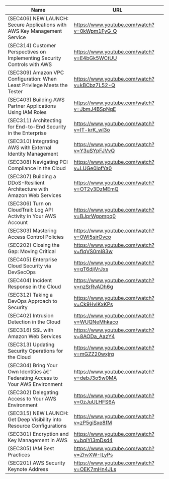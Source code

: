 | Name                                                                               | URL                                         |
|------------------------------------------------------------------------------------|---------------------------------------------|
| (SEC406) NEW LAUNCH: Secure   Applications with AWS Key Management Service         | https://www.youtube.com/watch?v=0kWpm1FyG_Q |
| (SEC314)   Customer Perspectives on Implementing Security Controls with AWS        | https://www.youtube.com/watch?v=E4bGk5WCtUU |
| (SEC309) Amazon VPC   Configuration: When Least Privilege Meets the Tester         | https://www.youtube.com/watch?v=kBCbz7L52-Q |
| (SEC403)   Building AWS Partner Applications Using IAM Roles                       | https://www.youtube.com/watch?v=JbmJ4BSpNqE |
| (SEC311) Architecting for   End-to-End Security in the Enterprise                  | https://www.youtube.com/watch?v=IT-krK_wI3o |
| (SEC310)   Integrating AWS with External Identity Management                       | https://www.youtube.com/watch?v=Y3uSYpFJVvQ |
| (SEC308) Navigating PCI   Compliance in the Cloud                                  | https://www.youtube.com/watch?v=LUGe0lofYa0 |
| (SEC307)   Building a DDoS-Resilient Architecture with Amazon Web Services         | https://www.youtube.com/watch?v=OT2y3DzMEmQ |
| (SEC306) Turn on CloudTrail: Log   API Activity in Your AWS Account                | https://www.youtube.com/watch?v=BJprWgompq0 |
| (SEC303)   Mastering Access Control Policies                                       | https://www.youtube.com/watch?v=0WI5sirOvco |
| (SEC202) Closing the Gap: Moving   Critical                                        | https://www.youtube.com/watch?v=fIqVS0mI83w |
| (SEC405)   Enterprise Cloud Security via DevSecOps                                 | https://www.youtube.com/watch?v=gT6djiVrJxs |
| (SEC404) Incident Response in   the Cloud                                          | https://www.youtube.com/watch?v=nzSrRvADh6g |
| (SEC312)   Taking a DevOps Approach to Security                                    | https://www.youtube.com/watch?v=Ck9HvlKxKPs |
| (SEC402) Intrusion Detection in   the Cloud                                        | https://www.youtube.com/watch?v=WUQNeMhkaco |
| (SEC316)   SSL with Amazon Web Services                                            | https://www.youtube.com/watch?v=8AODa_AazY4 |
| (SEC313) Updating Security   Operations for the Cloud                              | https://www.youtube.com/watch?v=mGZZ20wxjrg |
| (SEC304)   Bring Your Own Identities â€“ Federating Access to Your AWS Environment | https://www.youtube.com/watch?v=debJ3o5w0MA |
| (SEC302) Delegating Access to   Your AWS Environment                               | https://www.youtube.com/watch?v=0zJuULHFS6A |
| (SEC315)   NEW LAUNCH: Get Deep Visibility into Resource Configurations            | https://www.youtube.com/watch?v=zP5giSxe8fM |
| (SEC301) Encryption and Key   Management in AWS                                    | https://www.youtube.com/watch?v=bqIYI3mDsd4 |
| (SEC305)   IAM Best Practices                                                      | https://www.youtube.com/watch?v=ZhvXW-ILyPs |
| (SEC201) AWS Security Keynote   Address                                            | https://www.youtube.com/watch?v=OEK7mHn4JLs |
